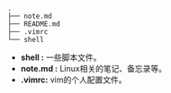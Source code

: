 

```
.
├── note.md
├── README.md
├── .vimrc
└── shell
```



- **shell :** 一些脚本文件。
- **note.md :** Linux相关的笔记、备忘录等。
- **.vimrc:** vim的个人配置文件。
